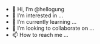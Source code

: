 - 👋 Hi, I’m @hellogung
- 👀 I’m interested in ...
- 🌱 I’m currently learning ...
- 💞️ I’m looking to collaborate on ...
- 📫 How to reach me ...

<!---
hellogung/hellogung is a ✨ special ✨ repository because its `README.md` (this file) appears on your GitHub profile.
You can click the Preview link to take a look at your changes.
--->

